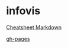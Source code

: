 # infovis

[Cheatsheet Markdown](github.com/adam-p/markdown-here/wiki/Markdown-Cheatsheet)


[gh-pages](https://cpettinato.github.io/infovis/index.html)
